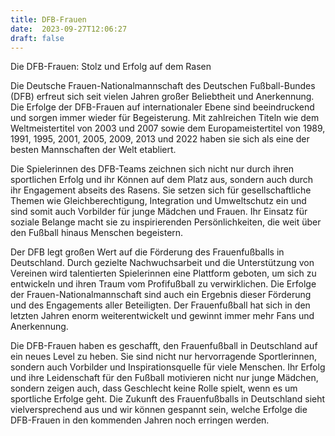 ```yaml
---
title: DFB-Frauen
date:  2023-09-27T12:06:27
draft: false
---
```


Die DFB-Frauen: Stolz und Erfolg auf dem Rasen

Die Deutsche Frauen-Nationalmannschaft des Deutschen Fußball-Bundes (DFB) erfreut sich seit vielen Jahren großer Beliebtheit und Anerkennung. Die Erfolge der DFB-Frauen auf internationaler Ebene sind beeindruckend und sorgen immer wieder für Begeisterung. Mit zahlreichen Titeln wie dem Weltmeistertitel von 2003 und 2007 sowie dem Europameistertitel von 1989, 1991, 1995, 2001, 2005, 2009, 2013 und 2022 haben sie sich als eine der besten Mannschaften der Welt etabliert.

Die Spielerinnen des DFB-Teams zeichnen sich nicht nur durch ihren sportlichen Erfolg und ihr Können auf dem Platz aus, sondern auch durch ihr Engagement abseits des Rasens. Sie setzen sich für gesellschaftliche Themen wie Gleichberechtigung, Integration und Umweltschutz ein und sind somit auch Vorbilder für junge Mädchen und Frauen. Ihr Einsatz für soziale Belange macht sie zu inspirierenden Persönlichkeiten, die weit über den Fußball hinaus Menschen begeistern.

Der DFB legt großen Wert auf die Förderung des Frauenfußballs in Deutschland. Durch gezielte Nachwuchsarbeit und die Unterstützung von Vereinen wird talentierten Spielerinnen eine Plattform geboten, um sich zu entwickeln und ihren Traum vom Profifußball zu verwirklichen. Die Erfolge der Frauen-Nationalmannschaft sind auch ein Ergebnis dieser Förderung und des Engagements aller Beteiligten. Der Frauenfußball hat sich in den letzten Jahren enorm weiterentwickelt und gewinnt immer mehr Fans und Anerkennung.

Die DFB-Frauen haben es geschafft, den Frauenfußball in Deutschland auf ein neues Level zu heben. Sie sind nicht nur hervorragende Sportlerinnen, sondern auch Vorbilder und Inspirationsquelle für viele Menschen. Ihr Erfolg und ihre Leidenschaft für den Fußball motivieren nicht nur junge Mädchen, sondern zeigen auch, dass Geschlecht keine Rolle spielt, wenn es um sportliche Erfolge geht. Die Zukunft des Frauenfußballs in Deutschland sieht vielversprechend aus und wir können gespannt sein, welche Erfolge die DFB-Frauen in den kommenden Jahren noch erringen werden.